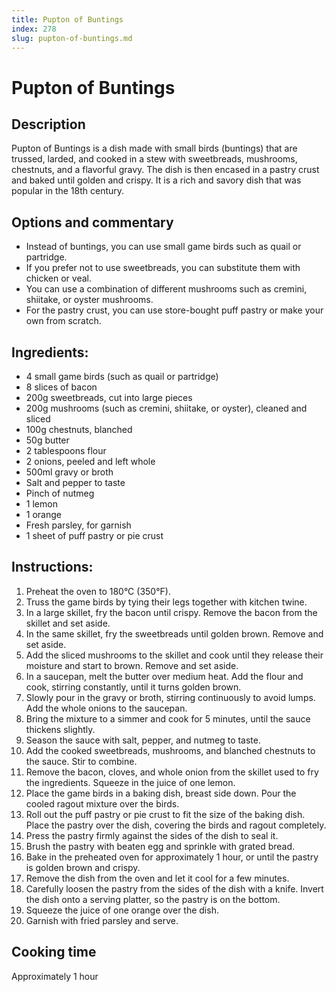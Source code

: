 ```yaml
---
title: Pupton of Buntings
index: 278
slug: pupton-of-buntings.md
---
```


# Pupton of Buntings

## Description
Pupton of Buntings is a dish made with small birds (buntings) that are trussed, larded, and cooked in a stew with sweetbreads, mushrooms, chestnuts, and a flavorful gravy. The dish is then encased in a pastry crust and baked until golden and crispy. It is a rich and savory dish that was popular in the 18th century.

## Options and commentary
- Instead of buntings, you can use small game birds such as quail or partridge.
- If you prefer not to use sweetbreads, you can substitute them with chicken or veal.
- You can use a combination of different mushrooms such as cremini, shiitake, or oyster mushrooms.
- For the pastry crust, you can use store-bought puff pastry or make your own from scratch.

## Ingredients:
- 4 small game birds (such as quail or partridge)
- 8 slices of bacon
- 200g sweetbreads, cut into large pieces
- 200g mushrooms (such as cremini, shiitake, or oyster), cleaned and sliced
- 100g chestnuts, blanched
- 50g butter
- 2 tablespoons flour
- 2 onions, peeled and left whole
- 500ml gravy or broth
- Salt and pepper to taste
- Pinch of nutmeg
- 1 lemon
- 1 orange
- Fresh parsley, for garnish
- 1 sheet of puff pastry or pie crust

## Instructions:
1. Preheat the oven to 180°C (350°F).
2. Truss the game birds by tying their legs together with kitchen twine. 
3. In a large skillet, fry the bacon until crispy. Remove the bacon from the skillet and set aside.
4. In the same skillet, fry the sweetbreads until golden brown. Remove and set aside.
5. Add the sliced mushrooms to the skillet and cook until they release their moisture and start to brown. Remove and set aside.
6. In a saucepan, melt the butter over medium heat. Add the flour and cook, stirring constantly, until it turns golden brown.
7. Slowly pour in the gravy or broth, stirring continuously to avoid lumps. Add the whole onions to the saucepan.
8. Bring the mixture to a simmer and cook for 5 minutes, until the sauce thickens slightly.
9. Season the sauce with salt, pepper, and nutmeg to taste.
10. Add the cooked sweetbreads, mushrooms, and blanched chestnuts to the sauce. Stir to combine.
11. Remove the bacon, cloves, and whole onion from the skillet used to fry the ingredients. Squeeze in the juice of one lemon.
12. Place the game birds in a baking dish, breast side down. Pour the cooled ragout mixture over the birds.
13. Roll out the puff pastry or pie crust to fit the size of the baking dish. Place the pastry over the dish, covering the birds and ragout completely.
14. Press the pastry firmly against the sides of the dish to seal it.
15. Brush the pastry with beaten egg and sprinkle with grated bread.
16. Bake in the preheated oven for approximately 1 hour, or until the pastry is golden brown and crispy.
17. Remove the dish from the oven and let it cool for a few minutes.
18. Carefully loosen the pastry from the sides of the dish with a knife. Invert the dish onto a serving platter, so the pastry is on the bottom.
19. Squeeze the juice of one orange over the dish.
20. Garnish with fried parsley and serve.

## Cooking time
Approximately 1 hour